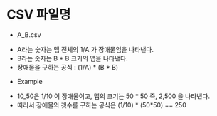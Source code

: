 # CSV 파일명

* A_B.csv
 - A라는 숫자는 맵 전체의 1/A 가 장애물임을 나타낸다.
 - B라는 숫자는 B * B 크기의 맵을 나타낸다.
 - 장애물을 구하는 공식 : (1/A) * (B * B)

* Example
 - 10_50은 1/10 이 장애물이고, 맵의 크기는 50 * 50 즉, 2,500 을 나타낸다.
 - 따라서 장애물의 갯수를 구하는 공식은 (1/10) * (50*50) == 250